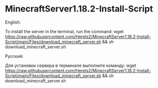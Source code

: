 # MinecraftServer1.18.2-Install-Script

English:

To install the server in the terminal, run the command: wget https://raw.githubusercontent.com/Herels2/MinecraftServer1.18.2-Install-Script/main/Files/download_minecraft_server.sh && sh download_minecraft_server.sh

Русский:

Для установки сервера в терминале выполните команду: wget https://raw.githubusercontent.com/Herels2/MinecraftServer1.18.2-Install-Script/main/Files/download_minecraft_server.sh && sh download_minecraft_server.sh
